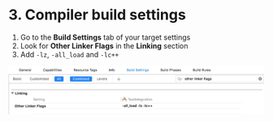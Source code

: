 # 3. Compiler build settings

1. Go to the **Build Settings** tab of your target settings
2. Look for **Other Linker Flags** in the **Linking** section
3. Add `-lz`, `-all_load` and `-lc++`

![](../../.gitbook/assets/ios-linker-flags-2.png)



